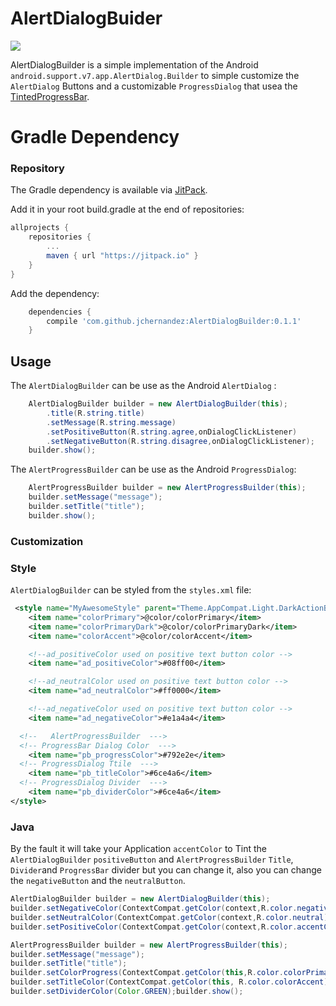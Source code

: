 # AlertDialogBuider

[![](https://jitpack.io/v/jchernandez/AlertDialogBuilder.svg)](https://jitpack.io/#jchernandez/AlertDialogBuilder)


AlertDialogBuilder is a simple implementation of the Android  `android.support.v7.app.AlertDialog.Builder` to simple customize the `AlertDialog` Buttons and a customizable `ProgressDialog` that usea the [TintedProgressBar](https://github.com/jchernandez/TintedProgressBar).

# Gradle Dependency

### Repository
The Gradle dependency is available via [JitPack](https://jitpack.io/#jchernandez/AlertDialogBuilder).

Add it in your root build.gradle at the end of repositories:
```gradle
allprojects {
	repositories {
		...
		maven { url "https://jitpack.io" }
	}
}
```

 Add the dependency:
```gradle
    dependencies {
	    compile 'com.github.jchernandez:AlertDialogBuilder:0.1.1'
    }
```

## Usage

The `AlertDialogBuilder` can be use as the Android `AlertDialog` :

```java
    AlertDialogBuilder builder = new AlertDialogBuilder(this);
        .title(R.string.title)
        .setMessage(R.string.message)
        .setPositiveButton(R.string.agree,onDialogClickListener)
        .setNegativeButton(R.string.disagree,onDialogClickListener);
    builder.show();
```

The `AlertProgressBuilder` can be use as the Android `ProgressDialog`:

```java
    AlertProgressBuilder builder = new AlertProgressBuilder(this);
    builder.setMessage("message");
    builder.setTitle("title");
    builder.show();
```


### Customization

### Style

`AlertDialogBuilder` can be styled from the `styles.xml` file:

```xml
 <style name="MyAwesomeStyle" parent="Theme.AppCompat.Light.DarkActionBar">
    <item name="colorPrimary">@color/colorPrimary</item>
    <item name="colorPrimaryDark">@color/colorPrimaryDark</item>
    <item name="colorAccent">@color/colorAccent</item>

    <!--ad_positiveColor used on positive text button color -->
    <item name="ad_positiveColor">#08ff00</item>

    <!--ad_neutralColor used on positive text button color -->
    <item name="ad_neutralColor">#ff0000</item>

    <!--ad_negativeColor used on positive text button color -->
    <item name="ad_negativeColor">#e1a4a4</item>

  <!--   AlertProgressBuilder  --->
  <!-- ProgressBar Dialog Color  --->
    <item name="pb_progressColor">#792e2e</item>
  <!-- ProgressDialog Ttile  --->
    <item name="pb_titleColor">#6ce4a6</item>
  <!-- ProgressDialog Divider  --->
    <item name="pb_dividerColor">#6ce4a6</item>
</style>
```

### Java
By the fault it will take your Application `accentColor` to Tint the `AlertDialogBuilder` `positiveButton` and `AlertProgressBuilder` `Title`, `Divider`and `ProgressBar` divider but you can change it, also you can change the `negativeButton` and the `neutralButton`.

```java
AlertDialogBuilder builder = new AlertDialogBuilder(this);
builder.setNegativeColor(ContextCompat.getColor(context,R.color.negative));
builder.setNeutralColor(ContextCompat.getColor(context,R.color.neutral));
builder.setPositiveColor(ContextCompat.getColor(context,R.color.accentColor));
```

```java
AlertProgressBuilder builder = new AlertProgressBuilder(this);
builder.setMessage("message");
builder.setTitle("title");
builder.setColorProgress(ContextCompat.getColor(this,R.color.colorPrimaryDark));
builder.setTitleColor(ContextCompat.getColor(this, R.color.colorAccent));
builder.setDividerColor(Color.GREEN);builder.show();
```
